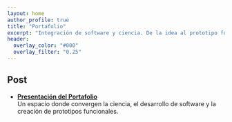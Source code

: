 ```yaml
---
layout: home
author_profile: true
title: "Portafolio"
excerpt: "Integración de software y ciencia. De la idea al prototipo funcional."
header:
  overlay_color: "#000"
  overlay_filter: "0.25"
---
```


## Post

- [**Presentación del Portafolio**](/presentacion-portafolio/)
  <br>
  <span>Un espacio donde convergen la ciencia, el desarrollo de software y la creación de prototipos funcionales.</span>
